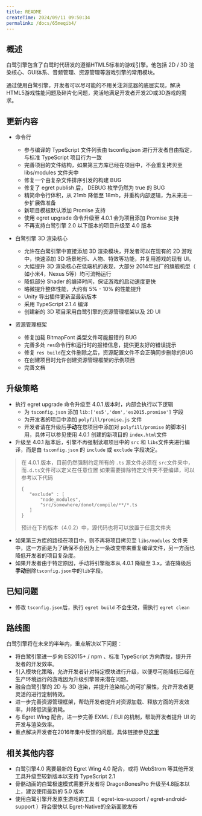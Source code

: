 ```yaml
---
title: README
createTime: 2024/09/11 09:50:34
permalink: /docs/65meqib4/
---
```


## 概述

白鹭引擎包含了白鹭时代研发的遵循HTML5标准的游戏引擎。他包括 2D / 3D 渲染核心、GUI体系、音频管理、资源管理等游戏引擎的常用模块。

通过使用白鹭引擎，开发者可以尽可能的不用关注浏览器的底层实现，解决HTML5游戏性能问题及碎片化问题，灵活地满足开发者开发2D或3D游戏的需求。



## 更新内容

* 命令行
    * 参与编译的 TypeScript 文件列表由 tsconfig.json 进行开发者自由指定，与标准 TypeScript 项目行为一致
    * 完善项目的文件结构，如果第三方库已经在项目中，不会重复拷贝至 libs/modules 文件夹中
    * 修复一个由复杂文件排序引发的构建 BUG 
    * 修复了 egret publish 后， DEBUG 枚举仍然为 true 的 BUG 
    * 精简命令行体积，从 21mb 降低至 18mb，并重构内部逻辑，为未来进一步扩展做准备
    * 新项目模板默认添加 Promise 支持
    * 使用 egret upgrade 命令升级至 4.0.1 会为项目添加 Promise 支持
    * 不再支持白鹭引擎 2.0 以下版本的项目升级至 4.0 版本

* 白鹭引擎 3D 渲染核心
    * 允许在白鹭引擎中直接添加 3D 渲染模块，开发者可以在现有的 2D 游戏中，快速添加 3D 场景地形、人物、特效等功能，并复用游戏的现有 UI。
    * 大幅提升 3D 渲染核心在低端机的表现，大部分 2014年出厂的旗舰机型（ 如小米4，Nexus 5等）均可流畅运行
    * 降低部分 Shader 的编译时间，保证游戏的启动速度更快
    * 略微提升整体性能，大约有 5% - 10% 的性能提升
    * Unity 导出插件更新至最新版本
    * 采用 TypeScript 2.1.4 编译
    * 创建新的 3D 项目采用白鹭引擎的资源管理框架以及 2D UI 

* 资源管理框架
    * 修复加载 BitmapFont 类型文件可能报错的 BUG  
    * 完善多处 ```res```命令行和运行时的报错信息，提供更友好的错误提示
    * 修复 ```res build```在文件删除之后，资源配置文件不会正确同步删除的BUG
    * 在创建项目时允许创建资源管理框架的示例项目
    * 完善文档


## 升级策略

* 执行 egret upgrade 命令升级至 4.0.1 版本时，内部会执行以下逻辑
    * 为 ```tsconfig.json``` 添加 ```lib:['es5','dom','es2015.promise']``` 字段
    * 为开发者的项目中添加 ```polyfill/promise.js``` 文件
    * 开发者请在升级后**手动**在您项目中添加对 ```polyfill/promise``` 的脚本引用，具体可以参见使用 4.0.1 创建的新项目的 ```index.html```文件
* 升级至 4.0.1 版本后，引擎不再强制读取项目中的 ```src``` 和 ```libs```文件夹进行编译，而是由 ```tsconfig.json``` 的 ```include``` 或 ```exclude``` 字段决定。
> 在 4.0.1 版本，目前仍然强制约定所有的 ```.ts``` 源文件必须在 ```src```文件夹中，而```.d.ts```文件可以定义在任意位置
> 如果需要排除特定文件夹不要编译，可以参考以下代码
> ```
> {
>    "exclude" : [
>        "node_modules",
>        "src/somewhere/donot/compile/**/*.ts
>    ]
>}
> ```
> 预计在下的版本（4.0.2）中，源代码也将可以放置于任意文件夹


* 如果第三方库的路径在项目中，则不再将项目拷贝至 ```libs/modules``` 文件夹中，这一方面是为了确保不会因为上一条改变带来重复编译文件，另一方面也降低开发者的项目复杂度。
* 如果开发者由于特定原因，手动将引擎版本从 4.0.1 降级至 3.x，请在降级后**手动**删除```tsconfig.json```中的```lib```字段。


## 已知问题

* 修改 ```tsconfig.json```后，执行 ``` egret build ``` 不会生效，需执行 ``` egret clean ```


## 路线图

白鹭引擎将在未来的半年内，重点解决以下问题：

* 将白鹭引擎进一步向 ES2015+ / npm 、标准 TypeScript 方向靠拢，提升开发者的开发效率。
* 引入模块化策略，允许开发者针对特定模块进行升级，以便尽可能降低已经在生产环境运行的游戏因为升级引擎带来潜在问题。
* 融合白鹭引擎的 2D 与 3D 渲染，并提升渲染核心的可扩展性，允许开发者更灵活的进行定制特效。
* 进一步完善资源管理框架，帮助开发者提升对资源加载、释放方面的开发效率，并降低流量消耗。
* 与 Egret Wing 配合，进一步完善 EXML / EUI 的机制，帮助开发者提升 UI 的开发与渲染效率。
* 重点解决开发者在2016年集中反馈的问题，具体链接参见[这里](http://bbs.egret.com/thread-25005-1-1.html)

## 相关其他内容
* 白鹭引擎4.0 需要最新的 Egret Wing 4.0 配合，或将 WebStrom 等其他开发工具升级至较新版本以支持 TypeScript 2.1
* 骨骼动画的白鹭极速模式需要开发者将 DragonBonesPro 升级至4.8版本以上，建议使用最新的 5.0 版本
* 使用白鹭引擎开发原生游戏的工具（ egret-ios-support / egret-android-support ）将会很快以 Egret-Native的全新面貌发布

